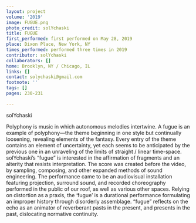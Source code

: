 ```yaml
---
layout: project
volume: '2019'
image: FUGUE.png
photo_credit: solYchaski
title: FUGUE
first_performed: first performed on May 28, 2019
place: Dixon Place, New York, NY
times_performed: performed three times in 2019
contributor: solYchaski
collaborators: []
home: Brooklyn, NY / Chicago, IL
links: []
contact: solychaski@gmail.com
footnote: ''
tags: []
pages: 230-231

---
```


solYchaski

Polyphony is music in which autonomous melodies intertwine. A fugue is an example of polyphony—the theme beginning in one style but continually loosening, revealing elements of the fantasy. Every entry of the theme contains an element of uncertainty, yet each seems to be anticipated by the previous one in an unraveling of the limits of straight / linear time-space. solYchaski’s “fugue” is interested in the affirmation of fragments and an alterity that resists interpretation. The score was created before the video, by sampling, composing, and other expanded methods of sound engineering. The performance came to be an audiovisual installation featuring projection, surround sound, and recorded choreography performed in the public of our roof, as well as various other spaces. Relying on distortion as a praxis, the ‘fugue’ is a durational performance formulating an improper history through disorderly assemblage. “fugue” reflects on the echo as an animator of reverberant pasts in the present, and presents in the past, dislocating normative continuity.
